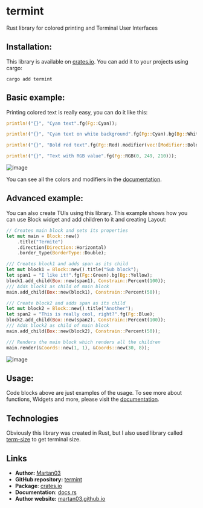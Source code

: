# termint

Rust library for colored printing and Terminal User Interfaces

## Installation:

This library is available on [crates.io](https://crates.io/crates/termint).
You can add it to your projects using cargo:
```terminal
cargo add termint
```

## Basic example:

Printing colored text is really easy, you can do it like this:

```rust
println!("{}", "Cyan text".fg(Fg::Cyan));

println!("{}", "Cyan text on white background".fg(Fg::Cyan).bg(Bg::White));

println!("{}", "Bold red text".fg(Fg::Red).modifier(vec![Modifier::Bold]));

println!("{}", "Text with RGB value".fg(Fg::RGB(0, 249, 210)));
```
![image](https://github.com/Martan03/termite/assets/46300167/36408874-d9d1-4430-a204-9a60d90c2e62)

You can see all the colors and modifiers in the
[documentation](https://docs.rs/termint/latest/termint/).

## Advanced example:

You can also create TUIs using this library. This example shows how you can
use Block widget and add children to it and creating Layout:

```rust
// Creates main block and sets its properties
let mut main = Block::new()
    .title("Termite")
    .direction(Direction::Horizontal)
    .border_type(BorderType::Double);

/// Creates block1 and adds span as its child
let mut block1 = Block::new().title("Sub block");
let span1 = "I like it!".fg(Fg::Green).bg(Bg::Yellow);
block1.add_child(Box::new(span1), Constrain::Percent(100));
/// Adds block1 as child of main block
main.add_child(Box::new(block1), Constrain::Percent(50));

/// Create block2 and adds span as its child
let mut block2 = Block::new().title("Another");
let span2 = "This is really cool, right?".fg(Fg::Blue);
block2.add_child(Box::new(span2), Constrain::Percent(100));
/// Adds block2 as child of main block
main.add_child(Box::new(block2), Constrain::Percent(50));

/// Renders the main block which renders all the children
main.render(&Coords::new(1, 1), &Coords::new(30, 8));
```
![image](https://github.com/Martan03/termite/assets/46300167/4d820421-a607-44d5-99ec-8bd31c3c2fdf)

## Usage:

Code blocks above are just examples of the usage. To see more about functions,
Widgets and more, please visit the
[documentation](https://docs.rs/termint/latest/termint/).

## Technologies

Obviously this library was created in Rust, but I also used library called
[term-size](https://docs.rs/term_size/latest/term_size/) to get terminal size.

## Links

- **Author:** [Martan03](https://github.com/Martan03)
- **GitHub repository:** [termint](https://github.com/Martan03/termint)
- **Package**: [crates.io](https://crates.io/crates/termint)
- **Documentation**: [docs.rs](https://docs.rs/termint/latest/termint/)
- **Author website:** [martan03.github.io](https://martan03.github.io)
